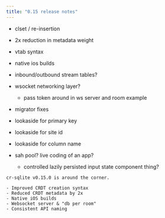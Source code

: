 ```yaml
---
title: "0.15 release notes"
---
```


- clset / re-insertion
- 2x reduction in metadata weight
- vtab syntax
- native ios builds
- inbound/outbound stream tables?
- wsocket networking layer?
	- pass token around in ws server and room example
- migrator fixes
- lookaside for primary key
- lookaside for site id
- lookaside for column name

- sah pool? live coding of an app?
	- controlled lazily persisted input state component thing?


```
cr-sqlite v0.15.0 is around the corner.

- Improved CRDT creation syntax
- Reduced CRDT metadata by 2x
- Native iOS builds
- Websocket server & "db per room"
- Consistent API naming
```